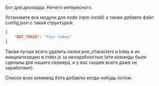 Бот для дискорда. Ничего интересного.

Установите все модули для node (npm install) а также добавте файл config.json с такой структурой:

```json
{
    "BOT_TOKEN": "Your token"
}
```

Также лучше всего удалить папки poe_characters и bday и их инициализацию в index.js за ненадобностью (эти команды были сделаны для нашего сервера, и у вас скорее всего даже не заработают).

Список всех комманд бота добавлю когда-нибудь потом.